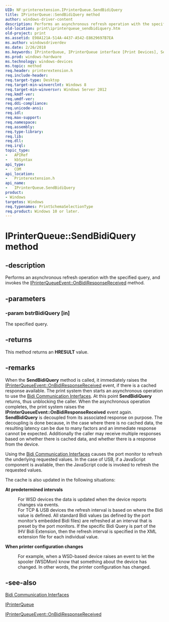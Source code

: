 ```yaml
---
UID: NF:printerextension.IPrinterQueue.SendBidiQuery
title: IPrinterQueue::SendBidiQuery method
author: windows-driver-content
description: Performs an asynchronous refresh operation with the specified query, and invokes the IPrinterQueueEvent::OnBidiResponseReceived method.
old-location: print\iprinterqueue_sendbidiquery.htm
old-project: print
ms.assetid: E98A121A-514A-4437-A542-E8629697B7EA
ms.author: windowsdriverdev
ms.date: 2/26/2018
ms.keywords: IPrinterQueue, IPrinterQueue interface [Print Devices], SendBidiQuery method, IPrinterQueue::SendBidiQuery, SendBidiQuery method [Print Devices], SendBidiQuery method [Print Devices], IPrinterQueue interface, SendBidiQuery,IPrinterQueue.SendBidiQuery, print.iprinterqueue_sendbidiquery, printerextension/IPrinterQueue::SendBidiQuery
ms.prod: windows-hardware
ms.technology: windows-devices
ms.topic: method
req.header: printerextension.h
req.include-header: 
req.target-type: Desktop
req.target-min-winverclnt: Windows 8
req.target-min-winversvr: Windows Server 2012
req.kmdf-ver: 
req.umdf-ver: 
req.ddi-compliance: 
req.unicode-ansi: 
req.idl: 
req.max-support: 
req.namespace: 
req.assembly: 
req.type-library: 
req.lib: 
req.dll: 
req.irql: 
topic_type:
-	APIRef
-	kbSyntax
api_type:
-	COM
api_location:
-	Printerextension.h
api_name:
-	IPrinterQueue.SendBidiQuery
product:
- Windows
targetos: Windows
req.typenames: PrintSchemaSelectionType
req.product: Windows 10 or later.
---
```


# IPrinterQueue::SendBidiQuery method


## -description


Performs an asynchronous refresh operation with the specified query, and invokes the <a href="https://msdn.microsoft.com/D0CD9950-DF73-4D46-B901-FA45BA88D3CF">IPrinterQueueEvent::OnBidiResponseReceived</a> method.


## -parameters




### -param bstrBidiQuery [in]

The specified query.


## -returns



This method returns an <b>HRESULT</b> value.




## -remarks



When the <b>SendBidiQuery</b> method is called, it immediately raises the <a href="https://msdn.microsoft.com/D0CD9950-DF73-4D46-B901-FA45BA88D3CF">IPrinterQueueEvent::OnBidiResponseReceived</a> event, if there is a cached response available.  The print system then starts an asynchronous operation to use the <a href="http://msdn.microsoft.com/en-us/library/dd183365(v=vs.85)">Bidi Communication Interfaces</a>. At this point <b>SendBidiQuery</b> returns, thus unblocking the caller.  When the asynchronous operation completes, the print system raises the <b>IPrinterQueueEvent::OnBidiResponseReceived</b> event again. <b>SendBidiQuery</b> is decoupled from its associated response on purpose. The decoupling is done because, in the case where there is no cached data, the resulting latency can be due to many factors and an immediate response cannot be expected.  Additionally the caller may receive multiple responses based on whether there is cached data, and whether there is a response from the device.

Using the <a href="http://msdn.microsoft.com/en-us/library/dd183365(v=vs.85)">Bidi Communication Interfaces</a> causes the port monitor to refresh the underlying requested values. In the case of USB, if a JavaScript component is available, then the JavaScript code is invoked to refresh the requested values.

The cache is also updated in the following situations:

<b>At predetermined intervals</b>


<dl>
<dd>For WSD devices the data is updated when the device reports changes via events.</dd>
<dd>For TCP &amp; USB devices the refresh interval is based on where the Bidi value is defined.
All standard Bidi values (as defined by the port monitor’s embedded Bidi files) are refreshed at an interval that is preset by the port monitors. If the specific Bidi Query is part of the IHV Bidi Extension, then the refresh interval is specified in the XML extension file for each individual value.</dd>
</dl>


<b>When printer configuration changes</b>


<dl>
<dd>For example, when a WSD-based device raises an event to let the spooler (WSDMon) know that something about the device has changed. In other words, the printer configuration has changed.</dd>
</dl>





## -see-also




<a href="http://msdn.microsoft.com/en-us/library/dd183365(v=vs.85)">Bidi Communication Interfaces</a>



<a href="https://msdn.microsoft.com/library/windows/hardware/hh439635">IPrinterQueue</a>



<a href="https://msdn.microsoft.com/D0CD9950-DF73-4D46-B901-FA45BA88D3CF">IPrinterQueueEvent::OnBidiResponseReceived</a>
 

 

